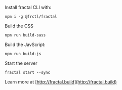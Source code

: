Install fractal CLI with:

```
npm i -g @frctl/fractal
```

Build the CSS
```
npm run build-sass
```

Build the JavScript:
```
npm run build-js
```

Start the server
```
fractal start --sync
```

Learn more at [http://fractal.build](http://fractal.build)
